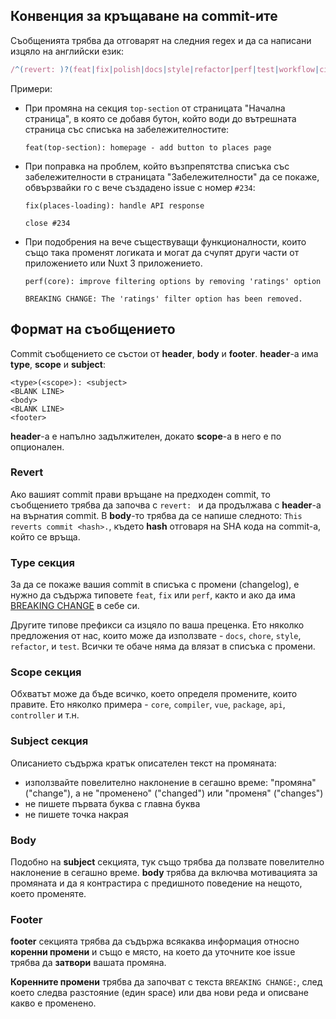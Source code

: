 ## Конвенция за кръщаване на commit-ите

Съобщенията трябва да отговарят на следния regex и да са написани изцяло на английски език:

``` js
/^(revert: )?(feat|fix|polish|docs|style|refactor|perf|test|workflow|ci|chore|types)(\(.+\))?: .{1,50}/
```

Примери:

- При промяна на секция `top-section` от страницата "Начална страница", в която се добавя бутон, който води до вътрешната страница със списъка на забележителностите:

  ```
  feat(top-section): homepage - add button to places page
  ```

- При поправка на проблем, който възпрепятства списъка със забележителности в страницата "Забележителности" да се покаже, обвързвайки го с вече създадено issue с номер `#234`:

  ```
  fix(places-loading): handle API response

  close #234
  ```

- При подобрения на вече съществуващи функционалности, които също така променят логиката и могат да счупят други части от приложението или Nuxt 3 приложението.

  ```
  perf(core): improve filtering options by removing 'ratings' option

  BREAKING CHANGE: The 'ratings' filter option has been removed.
  ```

## Формат на съобщението

Commit съобщението се състои от **header**, **body** и **footer**. **header**-а има **type**, **scope** и **subject**:

```
<type>(<scope>): <subject>
<BLANK LINE>
<body>
<BLANK LINE>
<footer>
```

**header**-a е напълно задължителен, докато **scope**-а в него е по опционален.

### Revert

Ако вашият commit прави връщане на предходен commit, то съобщението трябва да започва с `revert: ` и да продължава с **header**-а на върнатия commit. В **body**-то трябва да се напише следното: `This reverts commit <hash>.`, където **hash** отговаря на SHA кода на commit-а, който се връща.

### Type секция

За да се покаже вашия commit в списъка с промени (changelog), е нужно да съдържа типовете `feat`, `fix` или `perf`, както и ако да има [BREAKING CHANGE](#footer) в себе си.

Другите типове префикси са изцяло по ваша преценка. Ето няколко предложения от нас, които може да използвате - `docs`, `chore`, `style`, `refactor`, и `test`. Всички те обаче няма да влязат в списъка с промени.

### Scope секция

Обхватът може да бъде всичко, което определя промените, които правите. Ето няколко примера - `core`, `compiler`, `vue`, `package`, `api`, `controller` и т.н.

### Subject секция

Описанието съдържа кратък описателен текст на промяната:

* използвайте повелително наклонение в сегашно време: "промяна" ("change"), а не "променено" ("changed") или "променя" ("changes")
* не пишете първата буква с главна буква
* не пишете точка накрая

### Body

Подобно на **subject** секцията, тук също трябва да ползвате повелително наклонение в сегашно време. **body** трябва да включва мотивацията за промяната и да я контрастира с предишното поведение на нещото, което променяте.

### Footer

**footer** секцията трябва да съдържа всякаква информация относно **коренни промени** и също е място, на което да уточните кое issue трябва да **затвори** вашата промяна.

**Коренните промени** трябва да започват с текста `BREAKING CHANGE:`, след което следва разстояние (един space) или два нови реда и описване какво е променено.
